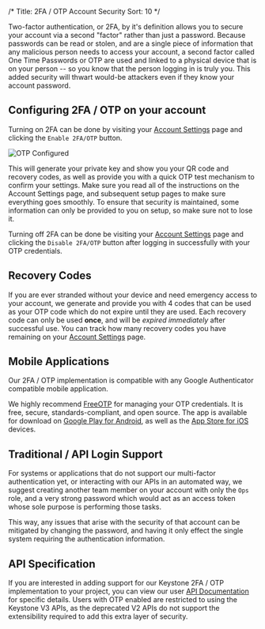 /*
Title: 2FA / OTP Account Security
Sort: 10
*/

Two-factor authentication, or 2FA, by it's definition allows you to secure your
account via a second "factor" rather than just a password. Because passwords
can be read or stolen, and are a single piece of information that any malicious
person needs to access your account, a second factor called One Time
Passwords or OTP are used and linked to a physical device that is on your
person -- so you know that the person logging in is truly you. This added
security will thwart would-be attackers even if they know your account
password.


## Configuring 2FA / OTP on your account

Turning on 2FA can be done by visiting your
[Account Settings](https://client.clouda.ca/accounts/settings)
page and clicking the `Enable 2FA/OTP` button.

![OTP Configured](/img/content/101/otp-configuration.jpg)

This will generate your private
key and show you your QR code and recovery codes, as well as provide you with a
quick OTP test mechanism to confirm your settings. Make sure you read all of
the instructions on the Account Settings page, and subsequent setup pages to
make sure everything goes smoothly. To ensure that security is maintained, some
information can only be provided to you on setup, so make sure not to lose it.

Turning off 2FA can be done be visiting your
[Account Settings](https://client.clouda.ca/accounts/settings)
page and clicking the `Disable 2FA/OTP` button after logging in successfully
with your OTP credentials.

## Recovery Codes

If you are ever stranded without your device and need emergency access to your
account, we generate and provide you with 4 codes that can be used as your OTP
code which do not expire until they are used. Each recovery code can only be
used **once**, and will be *expired immediately* after successful use. You can
track how many recovery codes you have remaining on your
[Account Settings](https://client.clouda.ca/accounts/settings)
page.

## Mobile Applications

Our 2FA / OTP implementation is compatible with any Google Authenticator
compatible mobile application.

We highly recommend [FreeOTP](https://fedorahosted.org/freeotp/) for managing
your OTP credentials. It is free, secure, standards-compliant, and open
source. The app is available for download on
[Google Play for Android](https://play.google.com/store/apps/details?id=org.fedorahosted.freeotp),
as well as the
[App Store for iOS](https://itunes.apple.com/us/app/freeotp/id872559395)
devices.

## Traditional / API Login Support

For systems or applications that do not support our multi-factor authentication
yet, or interacting with our APIs in an automated way, we suggest creating
another team member on your account with only the `Ops` role, and a very strong
password which would act as an access token whose sole purpose is performing
those tasks.

This way, any issues that arise with the security of that account can be
mitigated by changing the password, and having it only effect the single
system requiring the authentication information.

## API Specification

If you are interested in adding support for our Keystone 2FA / OTP
implementation to your project, you can view our user
[API Documentation](http://docs.clouda.ca/api/api-ref-identity-v3.html#tokens-v3)
for specific details. Users with OTP enabled are restricted to using the
Keystone V3 APIs, as the deprecated V2 APIs do not support the extensibility
required to add this extra layer of security.
